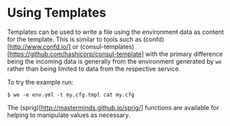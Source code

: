 # Using Templates

Templates can be used to write a file using the environment data as
content for the template. This is similar to tools such as
(confd)[http://www.confd.io/] or
(consul-templates)[https://github.com/hashicorp/consul-template] with
the primary difference being the incoming data is generally from the
environment generated by `we` rather than being limited to data from
the respective service.

To try the example run:

```
$ we -e env.yml -t my.cfg.tmpl cat my.cfg
```

The (sprig)[http://masterminds.github.io/sprig/] functions are
available for helping to manipulate values as necessary.
